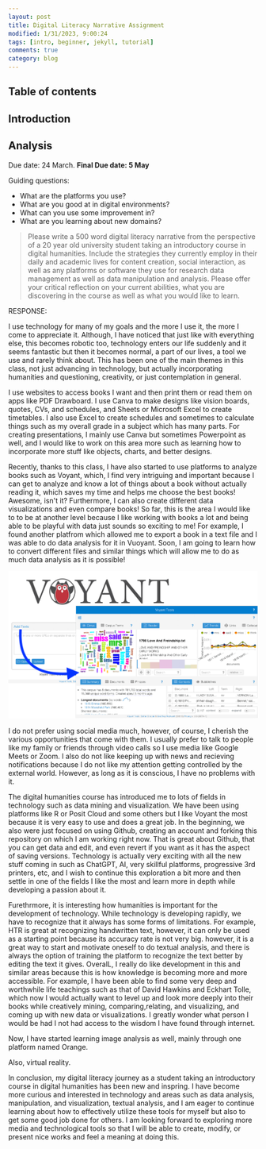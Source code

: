 ```yaml
---
layout: post
title: Digital Literacy Narrative Assignment
modified: 1/31/2023, 9:00:24
tags: [intro, beginner, jekyll, tutorial]
comments: true
category: blog
---
```

## Table of contents
## Introduction
## Analysis


Due date: 24 March.
**Final Due date: 5 May**

Guiding questions: 
- What are the platforms you use?
- What are you good at in digital environments? 
- What can you use some improvement in? 
- What are you learning about new domains? 

> Please write a 500 word digital literacy narrative from the perspective of a 20 year old university student taking an introductory course in digital humanities. Include the strategies they currently employ in their daily and academic lives for content creation, social interaction, as well as any platforms or software they use for research data management as well as data manipulation and analysis. Please offer your critical reflection on your current abilities, what you are discovering in the course as well as what you would like to learn.

RESPONSE:

  I use technology for many of my goals and the more I use it, the more I come to appreciate it. Although, I have noticed that just like with everything else, this becomes robotic too, technology enters our life suddenly and it seems fantastic but then it becomes normal, a part of our lives, a tool we use and rarely think about. This has been one of the main themes in this class, not just advancing in technology, but actually incorporating humanities and questioning, creativity, or just contemplation in general. 

  I use websites to access books I want and then print them or read them on apps like PDF Drawboard. I use Canva to make designs like vision boards, quotes, CVs, and schedules, and Sheets or Microsoft Excel to create timetables. I also use Excel to create schedules and sometimes to calculate things such as my overall grade in a subject which has many parts. For creating presentations, I mainly use Canva but sometimes Powerpoint as well, and I would like to work on this area more such as learning how to incorporate more stuff like objects, charts, and better designs.

  Recently, thanks to this class, I have also started to use platforms to analyze books such as Voyant, which, I find very intriguing and important because I can get to analyze and know a lot of things about a book without actually reading it, which saves my time and helps me choose the best books! Awesome, isn't it? Furthermore, I can also create different data visualizations and even compare books! So far, this is the area I would like to to be at another level because I like working with books a lot and being able to be playful with data just sounds so exciting to me! For example, I found another platfrom which allowed me to export a book in a text file and I was able to do data analysis for it in Vuoyant. Soon, I am going to learn how to convert different files and similar things which will allow me to do as much data analysis as it is possible!
  
  <img src="/images/voyant tools.png" style="zoom:50%"/>


  I do not prefer using social media much, however, of course, I cherish the various opportunities that come with them. I usually prefer to talk to people like my family or friends through video calls so I use media like Google Meets or Zoom. I also do not like keeping up with news and recieving notifications because I do not like my attention getting controlled by the external world. However, as long as it is conscious, I have no problems with it.


  The digital humanities course has introduced me to lots of fields in technology such as data mining and visualization. We have been using platforms like R or Posit Cloud and some others but I like Voyant the most because it is very easy to use and does a great job. In the beginning, we also were just focused on using Github, creating an account and forking this repository on which I am working right now. That is great about Github, that you can get data and edit, and even revert if you want as it has the aspect of saving versions. 
Technology is actually very exciting with all the new stuff coming in such as ChatGPT, AI, very skillful platforms, progressive 3rd printers, etc, and I wish to continue this exploration a bit more and then settle in one of the fields I like the most and learn more in depth while developing a passion about it. 

  Furethrmore, it is interesting how humanities is important for the development of technology. While technology is developing rapidly, we have to recognize that it always has some forms of limitations. For example, HTR is great at recognizing handwritten text, however, it can only be used as a starting point because its accuracy rate is not very big. however, it is a great way to start and motivate oneself to do textual analysis, and there is always the option of training the platform to recognize the text better by editing the text it gives. OveralL, I really do like development in this and similar areas because this is how knowledge is becoming more and more accessible. For example, I have been able to find some very deep and worthwhile life teachings such as that of David Hawkins and Eckhart Tolle, which now I would actually want to level up and look more deeply into their books while creatively mining, comparing,relating, and visualizing, and coming up with new data or visualizations. I greatly wonder what person I would be had I not had access to the wisdom I have found through internet. 
  
  Now, I have started learning image analysis as well, mainly through one platform named Orange.
  
  Also, virtual reality.


  In conclusion, my digital literacy journey as a student taking an introductory course in digital humanities has been new and inspring. I have become more curious and interested in technology and areas such as data analysis, manipulation, and visualization, textual analysis, and I am eager to continue learning about how to effectively utilize these tools for myself but also to get some good job done for others. I am looking forward to exploring more media and technological tools so that I will be able to create, modify, or present nice works and feel a meaning at doing this.
